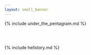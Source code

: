 ```yaml
---
layout: small_banner
---
```


{% include under_the_pentagram.md %}

<br/><br/>

{% include hellstory.md %}